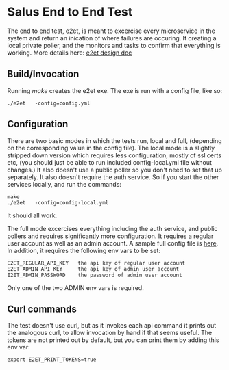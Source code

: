 # Salus End to End Test
The end to end test, e2et, is meant to excercise every microservice in the system and return an inication of where failures are occuring.  It creating a local private poller, and the monitors and tasks to confirm that everything is working.  More details here: [e2et design doc](https://github.com/racker/salus-docs/blob/master/design/end-to-end-test/design.md)

## Build/Invocation
Running *make* creates the e2et exe.  The exe is run with a config file, like so:
```
./e2et   -config=config.yml
```

## Configuration
There are two basic modes in which the tests run, local and full, (depending on the corresponding value in the config file).  The local mode is a slightly stripped down version which requires less configuration, mostly of ssl certs etc, (you should just be able to run included config-local.yml file without changes.)  It also doesn't use a public poller so you don't need to set that up separately.  It also doesn't require the auth service.  So if you start the other services locally, and run the commands:
```
make
./e2et   -config=config-local.yml
```
It should all work.

The full mode excercises everything including the auth service, and public pollers and requires significantly more configuration.  It requires a regular user account as well as an admin account.  A sample full config file is [here](file://./config-dev.yml).  In addition, it requires the following env vars to be set:
```
E2ET_REGULAR_API_KEY   the api key of regular user account
E2ET_ADMIN_API_KEY     the api key of admin user account
E2ET_ADMIN_PASSWORD    the password of admin user account
```
Only one of the two ADMIN env vars is required.

## Curl commands
The test doesn't use curl, but as it invokes each api command it prints out the analogous curl, to allow invocation by hand if that seems useful.  The tokens are not printed out by default, but you can print them by adding this env var:
```
export E2ET_PRINT_TOKENS=true
```

